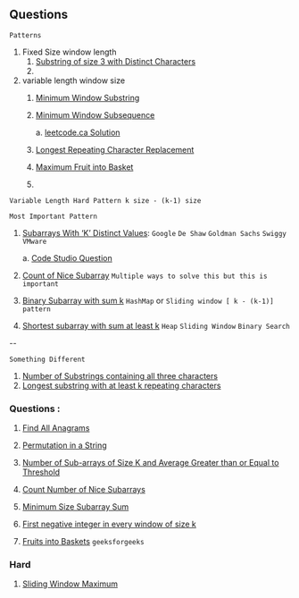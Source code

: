 ## Questions


`Patterns`

1. Fixed Size window length
   1. [Substring of size 3 with Distinct Characters](https://leetcode.com/problems/substrings-of-size-three-with-distinct-characters/description/)
   2. 
2. variable length window size
   1. [Minimum Window Substring](https://leetcode.com/problems/minimum-window-substring/description/)
   2. [Minimum Window Subsequence](https://www.geeksforgeeks.org/problems/minimum-window-subsequence/1)

         a. [leetcode.ca Solution](https://leetcode.ca/all/727.html)

   3. [Longest Repeating Character Replacement](https://leetcode.com/problems/longest-repeating-character-replacement/description/)
   4. [Maximum Fruit into Basket](https://leetcode.com/problems/fruit-into-baskets/description/)
   5. 

`Variable Length Hard Pattern k size - (k-1) size`

`Most Important Pattern`
1. [Subarrays With ‘K’ Distinct Values](https://leetcode.com/problems/subarrays-with-k-different-integers/description/): `Google` `De Shaw` `Goldman Sachs` `Swiggy` `VMware`

    a. [Code Studio Question](https://www.naukri.com/code360/problems/subarrays-with-at-most-k-distinct-values_1473804)
2. [Count of Nice Subarray](https://leetcode.com/problems/count-number-of-nice-subarrays/description) `Multiple ways to solve this but this is important`
3. [Binary Subarray with sum k](https://leetcode.com/problems/binary-subarrays-with-sum/) `HashMap` or `Sliding window [ k - (k-1)] pattern`
4. [Shortest subarray with sum at least k](https://leetcode.com/problems/shortest-subarray-with-sum-at-least-k/description/) `Heap` `Sliding Window` `Binary Search`


--
  
`Something Different`
1. [Number of Substrings containing all three characters](https://leetcode.com/problems/number-of-substrings-containing-all-three-characters/description/)
2. [Longest substring with at least k repeating characters](https://leetcode.com/problems/longest-substring-with-at-least-k-repeating-characters/)

### Questions :
   1. [Find All Anagrams](https://leetcode.com/problems/find-all-anagrams-in-a-string/)
   2. [Permutation in a String](https://leetcode.com/problems/permutation-in-string/description/)


1. [Number of Sub-arrays of Size K and Average Greater than or Equal to Threshold](https://leetcode.com/problems/number-of-sub-arrays-of-size-k-and-average-greater-than-or-equal-to-threshold/submissions/)
2. [Count Number of Nice Subarrays](https://leetcode.com/problems/count-number-of-nice-subarrays/)
3. [Minimum Size Subarray Sum](https://leetcode.com/problems/minimum-size-subarray-sum/)
4. [First negative integer in every window of size k](https://tinyl.io/7joJ)
5. [Fruits into Baskets](https://tinyl.io/8yHm) `geeksforgeeks`

### Hard
1. [Sliding Window Maximum](https://tinyl.io/7jO9)
